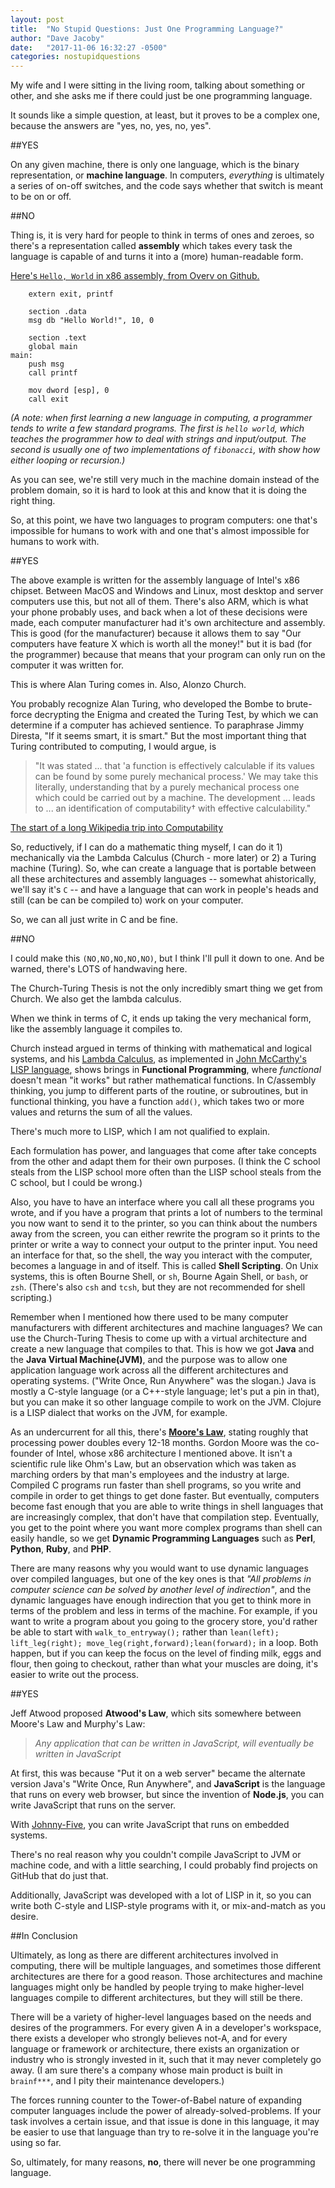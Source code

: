 ```yaml
---
layout: post
title:  "No Stupid Questions: Just One Programming Language?"
author: "Dave Jacoby"
date:   "2017-11-06 16:32:27 -0500"
categories: nostupidquestions
---
```


My wife and I were sitting in the living room, talking about something or other, and she asks me if there could just be one programming language.

It sounds like a simple question, at least, but it proves to be a complex one, because the answers are "yes, no, yes, no, yes".

##YES

On any given machine, there is only one language, which is the binary representation, or **machine language**. In computers, *everything* is ultimately a series of on-off switches, and the code says whether that switch is meant to be on or off. 

##NO

Thing is, it is very hard for people to think in terms of ones and zeroes, so there's a representation called **assembly** which takes every task the language is capable of and turns it into a (more) human-readable form. 

[Here's `Hello, World` in x86 assembly, from Overv on Github.](https://gist.github.com/Overv/5714335)

        extern exit, printf
    
        section .data
        msg db "Hello World!", 10, 0
    
        section .text
        global main
    main:
        push msg
        call printf
    
        mov dword [esp], 0
        call exit

*(A note: when first learning a new language in computing, a programmer tends to write a few standard programs. The first is `hello world`, which teaches the programmer how to deal with strings and input/output. The second is usually one of two implementations of `fibonacci`, with show how either looping or recursion.)*

As you can see, we're still very much in the machine domain instead of the problem domain, so it is hard to look at this and know that it is doing the right thing.

So, at this point, we have two languages to program computers: one that's impossible for humans to work with and one that's almost impossible for humans to work with.

##YES

The above example is written for the assembly language of Intel's x86 chipset. Between MacOS and Windows and Linux, most desktop and server computers use this, but not all of them. There's also ARM, which is what your phone probably uses, and back when a lot of these decisions were made, each computer manufacturer had it's own architecture and assembly. This is good (for the manufacturer) because it allows them to say "Our computers have feature X which is worth all the money!" but it is bad (for the programmer) because that means that your program can only run on the computer it was written for.

This is where Alan Turing comes in. Also, Alonzo Church.

You probably recognize Alan Turing, who developed the Bombe to brute-force decrypting the Enigma and created the Turing Test, by which we can determine if a computer has achieved sentience. To paraphrase Jimmy Diresta, "If it seems smart, it is smart." But the most important thing that Turing contributed to computing, I would argue, is 

> "It was stated ... that 'a function is effectively calculable if its values can be found by some purely mechanical process.' We may take this literally, understanding that by a purely mechanical process one which could be carried out by a machine. The development ... leads to ... an identification of computability† with effective calculability."

[The start of a long Wikipedia trip into Computability](https://en.wikipedia.org/wiki/Church–Turing_thesis)

So, reductively, if I can do a mathematic thing myself, I can do it 1) mechanically via the Lambda Calculus (Church - more later) or 2) a Turing machine (Turing). So, whe can create a language that is portable between all these architectures and assembly languages -- somewhat ahistorically, we'll say it's `C` -- and have a language that can work in people's heads and still (can be can be compiled to) work on your computer. 

So, we can all just write in C and be fine.

##NO

I could make this `(NO,NO,NO,NO,NO)`, but I think I'll pull it down to one. And be warned, there's LOTS of handwaving here.

The Church-Turing Thesis is not the only incredibly smart thing we get from Church. We also get the lambda calculus.

When we think in terms of C, it ends up taking the very mechanical form, like the assembly language it compiles to. 

Church instead argued in terms of thinking with mathematical and logical systems, and his [Lambda Calculus](https://en.wikipedia.org/wiki/Lambda_calculus), as implemented in [John McCarthy's LISP language](https://en.wikipedia.org/wiki/Lisp_(programming_language)), shows brings in **Functional Programming**, where *functional* doesn't mean "it works" but rather mathematical functions. In C/assembly thinking, you jump to different parts of the routine, or subroutines, but in functional thinking, you have a function `add()`, which takes two or more values and returns the sum of all the values.

There's much more to LISP, which I am not qualified to explain.

Each formulation has power, and languages that come after take concepts from the other and adapt them for their own purposes. (I think the C school steals from the LISP school more often than the LISP school steals from the C school, but I could be wrong.)

Also, you have to have an interface where you call all these programs you wrote, and if you have a program that prints a lot of numbers to the terminal you now want to send it to the printer, so you can think about the numbers away from the screen, you can either rewrite the program so it prints to the printer or write a way to connect your output to the printer input. You need an interface for that, so the shell, the way you interact with the computer, becomes a language in and of itself. This is called **Shell Scripting**. On Unix systems, this is often Bourne Shell, or `sh`, Bourne Again Shell, or `bash`, or `zsh`. (There's also `csh` and `tcsh`, but they are not recommended for shell scripting.)

Remember when I mentioned how there used to be many computer manufacturers with different architectures and machine languages? We can use the Church-Turing Thesis to come up with a virtual architecture and create a new language that compiles to that. This is how we got **Java** and the **Java Virtual Machine(JVM)**, and the purpose was to allow one application language work across all the different architectures and operating systems. ("Write Once, Run Anywhere" was the slogan.) Java is mostly a C-style language (or a C++-style language; let's put a pin in that), but you can make it so other language compile to work on the JVM. Clojure is a LISP dialect that works on the JVM, for example. 

As an undercurrent for all this, there's [**Moore's Law**](https://en.wikipedia.org/wiki/Moore%27s_law), stating roughly that processing power doubles every 12-18 months. Gordon Moore was the co-founder of Intel, whose x86 architecture I mentioned above. It isn't a scientific rule like Ohm's Law, but an observation which was taken as marching orders by that man's employees and the industry at large. Compiled C programs run faster than shell programs, so you write and compile in order to get things to get done faster. But eventually, computers become fast enough that you are able to write things in shell languages that are increasingly complex, that don't have that compilation step. Eventually, you get to the point where you want more complex programs than shell can easily handle, so we get **Dynamic Programming Languages** such as **Perl**, **Python**, **Ruby**, and **PHP**.

There are many reasons why you would want to use dynamic languages over compiled languages, but one of the key ones is that *"All problems in computer science can be solved by another level of indirection"*, and the dynamic languages have enough indirection that you get to think more in terms of the problem and less in terms of the machine. For example, if you want to write a program about you going to the grocery store, you'd rather be able to start with `walk_to_entryway();` rather than `lean(left); lift_leg(right); move_leg(right,forward);lean(forward);` in a loop. Both happen, but if you can keep the focus on the level of finding milk, eggs and flour, then going to checkout, rather than what your muscles are doing, it's easier to write out the process.

##YES

Jeff Atwood proposed **Atwood's Law**, which sits somewhere between Moore's Law and Murphy's Law:

> *Any application that can be written in JavaScript, will eventually be written in JavaScript*

At first, this was because "Put it on a web server" became the alternate version Java's "Write Once, Run Anywhere", and **JavaScript** is the language that runs on every web browser, but since the invention of **Node.js**, you can write JavaScript that runs on the server. 

With [Johnny-Five](http://johnny-five.io/), you can write JavaScript that runs on embedded systems.

There's no real reason why you couldn't compile JavaScript to JVM or machine code, and with a little searching, I could probably find projects on GitHub that do just that.

Additionally, JavaScript was developed with a lot of LISP in it, so you can write both C-style and LISP-style programs with it, or mix-and-match as you desire. 

##In Conclusion

Ultimately, as long as there are different architectures involved in computing, there will be multiple languages, and sometimes those different architectures are there for a good reason. Those architectures and machine languages might only be handled by people trying to make higher-level languages compile to different architectures, but they will still be there.

There will be a variety of higher-level languages based on the needs and desires of the programmers. For every given A in a developer's workspace, there exists a developer who strongly believes not-A, and for every language or framework or architecture, there exists an organization or industry who is strongly invested in it, such that it may never completely go away. (I am sure there's a company whose main product is built in `brainf***`, and I pity their maintenance developers.) 

The forces running counter to the Tower-of-Babel nature of expanding computer languages include the power of already-solved-problems. If your task involves a certain issue, and that issue is done in this language, it may be easier to use that language than try to re-solve it in the language you're using so far.

So, ultimately, for many reasons, **no**, there will never be one programming language. 

